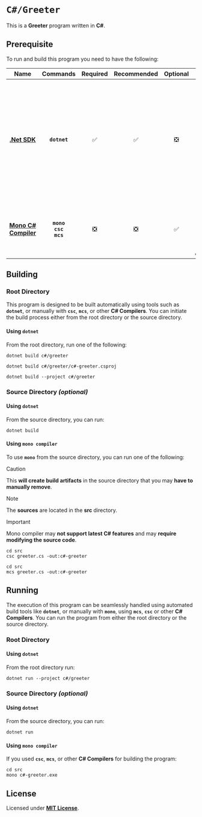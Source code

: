 # `C#/Greeter`

This is a **Greeter** program written in **C#**.

## Prerequisite

To run and build this program you need to have the following:

<div align="center">

| Name | Commands | Required | Recommended | Optional | Notes |
|:----:|:--------:|:--------:|:-----------:|:--------:|:-----:|
| [**.Net SDK**](https://dotnet.microsoft.com/) | **`dotnet`** | &#9989; | &#9989; | &#10062; | **`apt install dotnet-sdk-5.0`**<br>or<br>**`apt install dotnet-sdk-6.0`**<br>or<br>**`apt install dotnet-sdk-7.0`**<br>or<br>**`apt install dotnet-sdk-8.0`** |
| [**Mono C# Compiler**](https://www.mono-project.com/download/stable/#download-lin) | **`mono`**<br>**`csc`**<br>**`mcs`** | &#10062; | &#10062; | &#9989; | **`apt install mono-devel`**<br>or<br>**`apt install mono-complete`** |

</div>

## Building

### Root Directory

This program is designed to be built automatically using tools such as
**`dotnet`**, or manually with **`csc`**, **`mcs`**, or other **C# Compilers**.
You can initiate the build process either from the root directory or the source
directory.

#### Using `dotnet`

From the root directory, run one of the following:

```
dotnet build c#/greeter
```
```
dotnet build c#/greeter/c#-greeter.csproj
```
```
dotnet build --project c#/greeter
```

### Source Directory _(optional)_

#### Using `dotnet`

From the source directory, you can run:

```
dotnet build
```

#### Using `mono compiler`

To use **`mono`** from the source directory, you can run one of the following:

> [!CAUTION]
> This **will create build artifacts** in the source directory that you may
> **have to manually remove**.

> [!NOTE]
> The **sources** are located in the **src** directory.

> [!IMPORTANT]
> Mono compiler may **not support latest C# features** and may **require
> modifying the source code**.

```
cd src
csc greeter.cs -out:c#-greeter
```
```
cd src
mcs greeter.cs -out:c#-greeter
```

## Running

The execution of this program can be seamlessly handled using automated build
tools like **`dotnet`**, or manually with **`mono`**, using **`mcs`**, **`csc`**
or other **C# Compilers**. You can run the program from either the root
directory or the source directory.

### Root Directory

#### Using `dotnet`

From the root directory run:

```
dotnet run --project c#/greeter
```

### Source Directory _(optional)_

#### Using `dotnet`

From the source directory, you can run:

```
dotnet run
```

#### Using `mono compiler`

If you used **`csc`**, **`mcs`**, or other **C# Compilers** for building the
program:

```
cd src
mono c#-greeter.exe
```

## License

Licensed under [**MIT License**](LICENSE).
